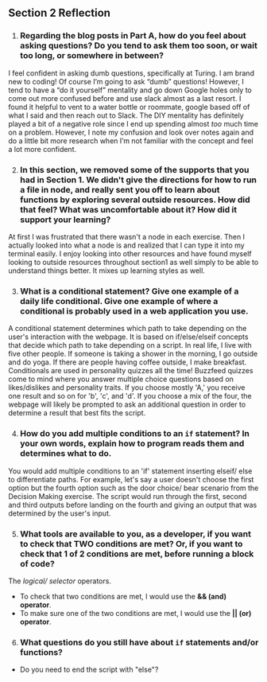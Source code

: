 ## Section 2 Reflection

1. ### Regarding the blog posts in Part A, how do you feel about asking questions? Do you tend to ask them too soon, or wait too long, or somewhere in between?

I feel confident in asking dumb questions, specifically at Turing. I am brand new to coding! Of course I’m going to ask “dumb” questions! However, I tend to have a “do it yourself” mentality and go down Google holes only to come out more confused before and use slack almost as a last resort. I found it helpful to vent to a water bottle or roommate, google based off of what I said and then reach out to Slack. The DIY mentality has definitely played a bit of a negative role since I end up spending almost *too* much time on a problem. However, I note my confusion and look over notes again and do a little bit more research when I’m not familiar with the concept and feel a lot more confident.

2. ### In this section, we removed some of the supports that you had in Section 1. We didn't give the directions for how to run a file in node, and really sent you off to learn about functions by exploring several outside resources. How did that feel? What was uncomfortable about it? How did it support your learning?

At first I was frustrated that there wasn't a node in each exercise. Then I actually looked into what a node is and realized that I can type it into my terminal easily. I enjoy looking into other resources and have found myself looking to outside resources throughout section1 as well simply to be able to understand things better. It mixes up learning styles as well.

3. ### What is a conditional statement? Give one example of a daily life conditional. Give one example of where a conditional is probably used in a web application you use.

A conditional statement determines which path to take depending on the user's interaction with the webpage. It is based on if/else/elseif concepts that decide which path to take depending on a script.
In real life, I live with five other people. If someone is taking a shower in the morning, I go outside and do yoga. If there are people having coffee outside, I make breakfast.
Conditionals are used in personality quizzes all the time! Buzzfeed quizzes come to mind where you answer multiple choice questions based on likes/dislikes and personality traits. If you choose mostly 'A,' you receive one result and so on for 'b', 'c', and 'd'. If you choose a mix of the four, the webpage will likely be prompted to ask an additional question in order to determine a result that best fits the script.

4. ### How do you add multiple conditions to an `if` statement? In your own words, explain how to program reads them and determines what to do.

You would add multiple conditions to an 'if' statement inserting elseif/ else to differentiate paths. For example,
let's say a user doesn't choose the first option but the fourth option such as the door choice/ bear scenario from
the Decision Making exercise. The script would run through the first, second and third outputs before landing on the fourth
and giving an output that was determined by the user's input.


5. ### What tools are available to you, as a developer, if you want to check that TWO conditions are met? Or, if you want to check that 1 of 2 conditions are met, before running a block of code?

The *logical/ selector* operators.
+ To check that two conditions are met, I would use the __&& (and) operator__.
+ To make sure one of the two conditions are met, I would use the __|| (or) operator__.


6. ### What questions do you still have about `if` statements and/or functions?
+ Do you need to end the script with "else"?
